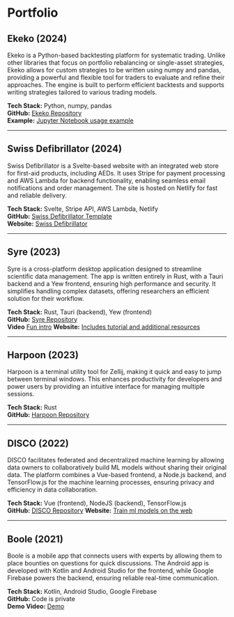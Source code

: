 # Portfolio

## Ekeko (2024)
Ekeko is a Python-based backtesting platform for systematic trading. Unlike other libraries that focus on portfolio rebalancing or single-asset strategies, Ekeko allows for custom strategies to be written using numpy and pandas, providing a powerful and flexible tool for traders to evaluate and refine their approaches. The engine is built to perform efficient backtests and supports writing strategies tailored to various trading models.

**Tech Stack:** Python, numpy, pandas  
**GitHub:** [Ekeko Repository](https://github.com/Nacho114/ekeko)  
**Example:** [Jupyter Notebook usage example](https://colab.research.google.com/drive/1Q-F5SbzaYOrSFRFERbP6oNPtf9EF-UkO?usp=sharing)  

---

## Swiss Defibrillator (2024)
Swiss Defibrillator is a Svelte-based website with an integrated web store for first-aid products, including AEDs. It uses Stripe for payment processing and AWS Lambda for backend functionality, enabling seamless email notifications and order management. The site is hosted on Netlify for fast and reliable delivery.

**Tech Stack:** Svelte, Stripe API, AWS Lambda, Netlify  
**GitHub:** [Swiss Defibrillator Template](https://github.com/Nacho114/swissdef-template)  
**Website:** [Swiss Defibrillator](https://www.swissdefibrillator.ch/)  

---

## Syre (2023)
Syre is a cross-platform desktop application designed to streamline scientific data management. The app is written entirely in Rust, with a Tauri backend and a Yew frontend, ensuring high performance and security. It simplifies handling complex datasets, offering researchers an efficient solution for their workflow.

**Tech Stack:** Rust, Tauri (backend), Yew (frontend)  
**GitHub:** [Syre Repository](https://github.com/syre-data)  
**Video** [Fun intro](https://www.youtube.com/watch?v=MLvTO20TRvk)
**Website:** [Includes tutorial and additional resources](https://www.syre.ai/)  

---

## Harpoon (2023)
Harpoon is a terminal utility tool for Zellij, making it quick and easy to jump between terminal windows. This enhances productivity for developers and power users by providing an intuitive interface for managing multiple sessions.

**Tech Stack:** Rust  
**GitHub:** [Harpoon Repository](https://github.com/Nacho114/harpoon)  

---

## DISCO (2022)
DISCO facilitates federated and decentralized machine learning by allowing data owners to collaboratively build ML models without sharing their original data. The platform combines a Vue-based frontend, a Node.js backend, and TensorFlow.js for the machine learning processes, ensuring privacy and efficiency in data collaboration.

**Tech Stack:** Vue (frontend), NodeJS (backend), TensorFlow.js  
**GitHub:** [DISCO Repository](https://github.com/epfml/disco)
**Website:** [Train ml models on the web](https://discolab.ai/#/)

---

## Boole (2021)
Boole is a mobile app that connects users with experts by allowing them to place bounties on questions for quick discussions. The Android app is developed with Kotlin and Android Studio for the frontend, while Google Firebase powers the backend, ensuring reliable real-time communication.

**Tech Stack:** Kotlin, Android Studio, Google Firebase  
**GitHub:** Code is private  
**Demo Video:** [Demo](https://drive.google.com/file/d/1D5x-6v_hOBJeVEM45jjS0h3dhjZrUC4P/view?usp=sharing)  
